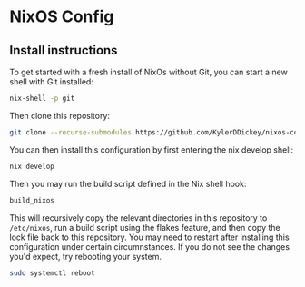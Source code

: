 # NixOS Config

## Install instructions

To get started with a fresh install of NixOs without Git, you can start a new shell with Git installed:

```bash
nix-shell -p git
```

Then clone this repository:

```bash
git clone --recurse-submodules https://github.com/KylerDDickey/nixos-config.git
```

You can then install this configuration by first entering the nix develop shell:

```bash
nix develop
```

Then you may run the build script defined in the Nix shell hook:

```bash
build_nixos
```

This will recursively copy the relevant directories in this repository to `/etc/nixos`, run a build script using the flakes feature, and then copy the lock file back to this repository. You may need to restart after installing this configuration under certain circumnstances. If you do not see the changes you'd expect, try rebooting your system.

```bash
sudo systemctl reboot
```
